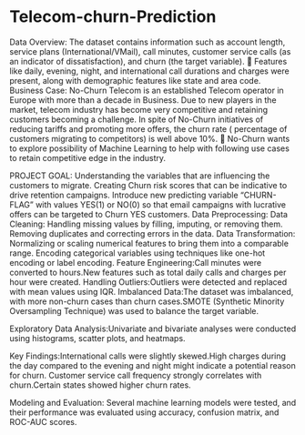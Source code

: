 # Telecom-churn-Prediction
Data Overview: 
The dataset contains information such as account length, service plans (International/VMail), call minutes, customer service calls (as an indicator of dissatisfaction), and churn (the target variable).  Features like daily, evening, night, and international call durations and charges were present, along with demographic features like state and area code.
Business Case:
No-Churn Telecom is an established Telecom operator in Europe with more than a decade in Business. Due to new players in the market, telecom industry has become very competitive and retaining customers becoming a challenge.
In spite of No-Churn initiatives of reducing tariffs and promoting more offers, the churn rate ( percentage of customers migrating to competitors) is well above 10%.  No-Churn wants to explore possibility of Machine Learning to help with following use cases to retain competitive edge in the industry.

PROJECT GOAL:
Understanding the variables that are influencing the customers to migrate.
Creating Churn risk scores that can be indicative to drive retention campaigns.
Introduce new predicting variable “CHURN-FLAG” with values YES(1) or NO(0) so that email campaigns with lucrative offers can be targeted to Churn YES customers.
Data Preprocessing: 
Data Cleaning: Handling missing values by filling, imputing, or removing them. Removing duplicates and correcting errors in the data.
Data Transformation: Normalizing or scaling numerical features to bring them into a comparable range. Encoding categorical variables using techniques like one-hot encoding or label encoding. 
Feature Engineering:Call minutes were converted to hours.New features such as total daily calls and charges per hour were created.
Handling Outliers:Outliers were detected and replaced with mean values using IQR. 
Imbalanced Data:The dataset was imbalanced, with more non-churn cases than churn cases.SMOTE (Synthetic Minority Oversampling Technique) was used to balance the target variable.

Exploratory Data Analysis:Univariate and bivariate analyses were conducted using histograms, scatter plots, and heatmaps.

Key Findings:International calls were slightly skewed.High charges during the day compared to the evening and night might indicate a potential reason for churn. Customer service call frequency strongly correlates with churn.Certain states showed higher churn rates.

Modeling and Evaluation:
Several machine learning models were tested, and their performance was evaluated using accuracy, confusion matrix, and ROC-AUC scores.
